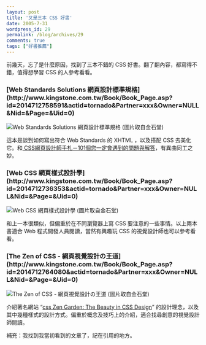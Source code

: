 ```yaml
---
layout: post
title: '又是三本 CSS 好書'
date: 2005-7-31
wordpress_id: 29
permalink: /blog/archives/29
comments: true
tags: ["好書推薦"]
---
```


前幾天，忘了是什麼原因，找到了三本不錯的 CSS 好書。翻了翻內容，都寫得不錯，值得想學習 CSS 的人參考看看。
<h3 style="clear: both;">[Web Standards Solutions 網頁設計標準規格](http://www.kingstone.com.tw/Book/Book_Page.asp?id=2014712758591&amp;actid=tornado&amp;Partner=xxx&amp;Owner=NULL&amp;Nid=&amp;Page=&amp;Uid=0)</h3>

![Web Standards Solutions 網頁設計標準規格](http://www.kingstone.com.tw/Book/images/Product/20147/2014712758591/2014712758591b.jpg)
(圖片取自金石堂)


這本是談到如何寫出符合 Web Standards 的 XHTML ，以及搭配 CSS 去美化它。和[ CSS網頁設計師手札－101個您一定會遇到的問題與解答](http://www.books.com.tw/exep/prod/booksfile.php?item=0010282284)，有異曲同工之妙。
<h3 style="clear: both;">[Web CSS 網頁樣式設計學](http://www.kingstone.com.tw/Book/Book_Page.asp?id=2014712736353&amp;actid=tornado&amp;Partner=xxx&amp;Owner=NULL&amp;Nid=&amp;Page=&amp;Uid=0)</h3>

![Web CSS 網頁樣式設計學](http://www.kingstone.com.tw/Book/images/Product/20147/2014712736353/2014712736353b.jpg)
(圖片取自金石堂)


和上一本很類似，但偏重於在不同瀏覽器上寫 CSS 要注意的一些事情。以上兩本書適合 Web 程式開發人員閱讀，當然有興趣玩 CSS 的視覺設計師也可以參考看看。
<h3 style="clear: both;">[The Zen of CSS - 網頁視覺設計の王道](http://www.kingstone.com.tw/Book/Book_Page.asp?id=2014712764080&amp;actid=tornado&amp;Partner=xxx&amp;Owner=NULL&amp;Nid=&amp;Page=&amp;Uid=0)</h3>

![The Zen of CSS - 網頁視覺設計の王道](http://www.kingstone.com.tw/Book/images/Product/20147/2014712764080/2014712764080b.jpg)
(圖片取自金石堂)


介紹著名網站 <q>[css Zen Garden: The Beauty in CSS Design](http://www.csszengarden.com/)</q> 的設計理念，以及其中幾種樣式的設計方式。偏重於概念及技巧上的介紹，適合找尋創意的視覺設計師閱讀。

補充：我找到我當初看到的文章了，記在引用的地方。
